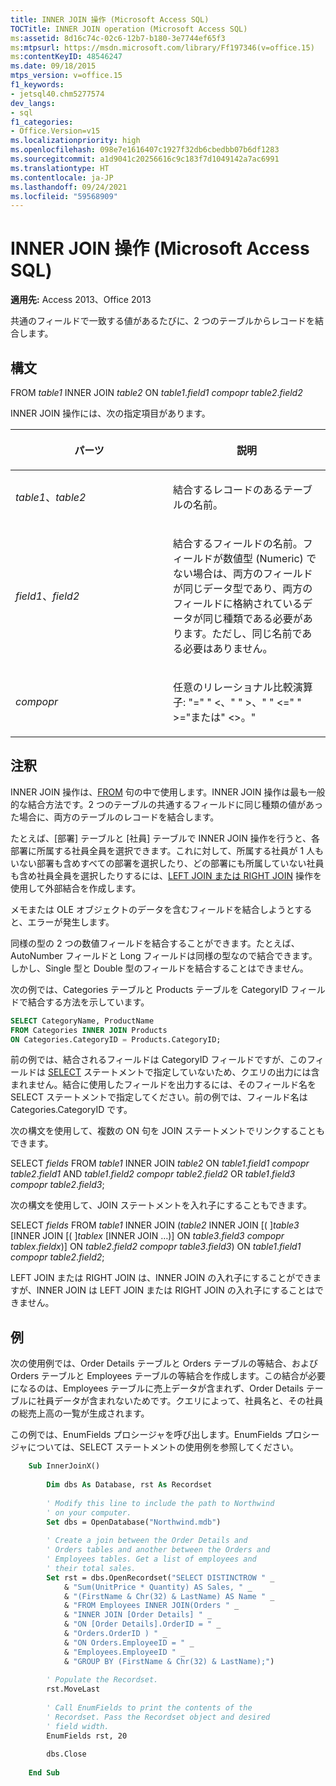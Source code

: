 ```yaml
---
title: INNER JOIN 操作 (Microsoft Access SQL)
TOCTitle: INNER JOIN operation (Microsoft Access SQL)
ms:assetid: 8d16c74c-02c6-12b7-b180-3e7744ef65f3
ms:mtpsurl: https://msdn.microsoft.com/library/Ff197346(v=office.15)
ms:contentKeyID: 48546247
ms.date: 09/18/2015
mtps_version: v=office.15
f1_keywords:
- jetsql40.chm5277574
dev_langs:
- sql
f1_categories:
- Office.Version=v15
ms.localizationpriority: high
ms.openlocfilehash: 098e7e1616407c1927f32db6cbedbb07b6df1283
ms.sourcegitcommit: a1d9041c20256616c9c183f7d1049142a7ac6991
ms.translationtype: HT
ms.contentlocale: ja-JP
ms.lasthandoff: 09/24/2021
ms.locfileid: "59568909"
---
```

# <a name="inner-join-operation-microsoft-access-sql"></a>INNER JOIN 操作 (Microsoft Access SQL)


**適用先:** Access 2013、Office 2013


共通のフィールドで一致する値があるたびに、2 つのテーブルからレコードを結合します。

## <a name="syntax"></a>構文

FROM *table1* INNER JOIN *table2* ON *table1*.*field1* *compopr table2*.*field2*

INNER JOIN 操作には、次の指定項目があります。

<table>
<colgroup>
<col style="width: 50%" />
<col style="width: 50%" />
</colgroup>
<thead>
<tr class="header">
<th><p>パーツ</p></th>
<th><p>説明</p></th>
</tr>
</thead>
<tbody>
<tr class="odd">
<td><p><em>table1</em>、<em>table2</em></p></td>
<td><p>結合するレコードのあるテーブルの名前。</p></td>
</tr>
<tr class="even">
<td><p><em>field1</em>、<em>field2</em></p></td>
<td><p>結合するフィールドの名前。フィールドが数値型 (Numeric) でない場合は、両方のフィールドが同じデータ型であり、両方のフィールドに格納されているデータが同じ種類である必要があります。ただし、同じ名前である必要はありません。</p></td>
</tr>
<tr class="odd">
<td><p><em>compopr</em></p></td>
<td><p>任意のリレーショナル比較演算子: &quot;=&quot; &quot; &lt;、&quot; &quot; &gt;、&quot; &quot; &lt;=&quot; &quot; &gt;=&quot;または&quot; &lt;&gt;。&quot;</p></td>
</tr>
</tbody>
</table>


## <a name="remarks"></a>注釈

INNER JOIN 操作は、[FROM](https://docs.microsoft.com/office/vba/access/Concepts/Structured-Query-Language/from-clause-microsoft-access-sql) 句の中で使用します。INNER JOIN 操作は最も一般的な結合方法です。2 つのテーブルの共通するフィールドに同じ種類の値があった場合に、両方のテーブルのレコードを結合します。

たとえば、[部署] テーブルと [社員] テーブルで INNER JOIN 操作を行うと、各部署に所属する社員全員を選択できます。これに対して、所属する社員が 1 人もいない部署も含めすべての部署を選択したり、どの部署にも所属していない社員も含め社員全員を選択したりするには、[LEFT JOIN または RIGHT JOIN](left-join-right-join-operations-microsoft-access-sql.md) 操作を使用して外部結合を作成します。

メモまたは OLE オブジェクトのデータを含むフィールドを結合しようとすると、エラーが発生します。

同様の型の 2 つの数値フィールドを結合することができます。たとえば、AutoNumber フィールドと Long フィールドは同様の型なので結合できます。しかし、Single 型と Double 型のフィールドを結合することはできません。

次の例では、Categories テーブルと Products テーブルを CategoryID フィールドで結合する方法を示しています。

```sql
SELECT CategoryName, ProductName 
FROM Categories INNER JOIN Products 
ON Categories.CategoryID = Products.CategoryID;
```

前の例では、結合されるフィールドは CategoryID フィールドですが、このフィールドは [SELECT](select-statement-microsoft-access-sql.md) ステートメントで指定していないため、クエリの出力には含まれません。結合に使用したフィールドを出力するには、そのフィールド名を SELECT ステートメントで指定してください。前の例では、フィールド名は Categories.CategoryID です。

次の構文を使用して、複数の ON 句を JOIN ステートメントでリンクすることもできます。

SELECT *fields* FROM *table1* INNER JOIN *table2* ON *table1*.*field1* *compopr* *table2*.*field1* AND *table1*.*field2* *compopr* *table2*.*field2* OR *table1*.*field3* *compopr* *table2*.*field3*;

次の構文を使用して、JOIN ステートメントを入れ子にすることもできます。

SELECT *fields* FROM *table1* INNER JOIN (*table2* INNER JOIN \[( \]*table3* \[INNER JOIN \[( \]*tablex* \[INNER JOIN …)\] ON *table3*.*field3* *compopr* *tablex*.*fieldx*)\] ON *table2*.*field2* *compopr* *table3*.*field3*) ON *table1*.*field1* *compopr* *table2*.*field2*;

LEFT JOIN または RIGHT JOIN は、INNER JOIN の入れ子にすることができますが、INNER JOIN は LEFT JOIN または RIGHT JOIN の入れ子にすることはできません。

## <a name="example"></a>例

次の使用例では、Order Details テーブルと Orders テーブルの等結合、および Orders テーブルと Employees テーブルの等結合を作成します。この結合が必要になるのは、Employees テーブルに売上データが含まれず、Order Details テーブルに社員データが含まれないためです。クエリによって、社員名と、その社員の総売上高の一覧が生成されます。

この例では、EnumFields プロシージャを呼び出します。EnumFields プロシージャについては、SELECT ステートメントの使用例を参照してください。

```vb
    Sub InnerJoinX() 
     
        Dim dbs As Database, rst As Recordset 
     
        ' Modify this line to include the path to Northwind 
        ' on your computer. 
        Set dbs = OpenDatabase("Northwind.mdb") 
         
        ' Create a join between the Order Details and  
        ' Orders tables and another between the Orders and  
        ' Employees tables. Get a list of employees and  
        ' their total sales. 
        Set rst = dbs.OpenRecordset("SELECT DISTINCTROW " _ 
            & "Sum(UnitPrice * Quantity) AS Sales, " _ 
            & "(FirstName & Chr(32) & LastName) AS Name " _ 
            & "FROM Employees INNER JOIN(Orders " _ 
            & "INNER JOIN [Order Details] " _ 
            & "ON [Order Details].OrderID = " _ 
            & "Orders.OrderID ) " _ 
            & "ON Orders.EmployeeID = " _ 
            & "Employees.EmployeeID " _ 
            & "GROUP BY (FirstName & Chr(32) & LastName);") 
         
        ' Populate the Recordset. 
        rst.MoveLast 
         
        ' Call EnumFields to print the contents of the  
        ' Recordset. Pass the Recordset object and desired 
        ' field width. 
        EnumFields rst, 20 
     
        dbs.Close 
     
    End Sub
```
